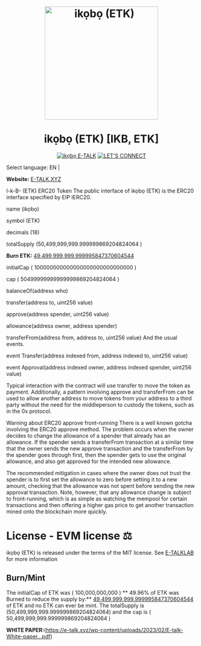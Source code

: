 <h1 align="center">
<img src="https://e-talk.xyz/wp-content/uploads/2023/01/img_1687-1.png" alt="ikọbọ (ETK)" width="300"/>
<br/><br/>
ikọbọ (ETK) [IKB, ETK]  
</h1>

<div align="center">

[![ikọbọ E-TALK](https://e-talk.xyz/wp-content/uploads/2023/02/Safeimagekit-resized-img.png)](https://E-talk.xyz)
[![LET'S CONNECT](https://img.shields.io/badge/LET'S-CONNECT-yellow.svg)](https://E-talk.xyz)

</div>

Select language: EN |

**Website:** [E-TALK.XYZ](https://e-talk.xyz)

I-k-B- (ETK)
ERC20 Token The public interface of ikọbọ (ETK) is the ERC20 interface specified by EIP IERC20.

name   (ikọbọ)

symbol  (ETK)

decimals (18)

totalSupply (50,499,999,999.999999869204824064 )

 **Burn ETK:** [49,499,999,999.999995847370604544](https://etherscan.io/tx/0x4553be618fa47d01b8c5261571d85ba1c9910881cdec3e398e95145fe8a4d5fe)

initialCap ( 100000000000000000000000000000 )

cap ( 50499999999999999869204824064  )

balanceOf(address who)

transfer(address to, uint256 value)

approve(address spender, uint256 value)

allowance(address owner, address spender)

transferFrom(address from, address to, uint256 value)  And the usual events.


event Transfer(address indexed from, address indexed to, uint256 value)

event Approval(address indexed owner, address indexed spender, uint256 value)

Typical interaction with the contract will use transfer to move the token as payment. Additionally, a pattern involving approve and transferFrom can be used to allow another address to move tokens from your address to a third party without the need for the middleperson to custody the tokens, such as in the 0x protocol.

Warning about ERC20 approve front-running
There is a well known gotcha involving the ERC20 approve method. The problem occurs when the owner decides to change the allowance of a spender that already has an allowance. If the spender sends a transferFrom transaction at a similar time that the owner sends the new approve transaction and the transferFrom by the spender goes through first, then the spender gets to use the original allowance, and also get approved for the intended new allowance.

The recommended mitigation in cases where the owner does not trust the spender is to first set the allowance to zero before setting it to a new amount, checking that the allowance was not spent before sending the new approval transaction. Note, however, that any allowance change is subject to front-running, which is as simple as watching the mempool for certain transactions and then offering a higher gas price to get another transaction mined onto the blockchain more quickly.


# License - EVM license ⚖️

ikọbọ (ETK) is released under the terms of the MIT license. See
[E-TALKLAB](E-TALKLAB) for more information



## Burn/Mint
The initialCap of ETK was ( 100,000,000,000 ) ** 49.96% of ETK was Burned to reduce the supply by:** [49,499,999,999.999995847370604544](https://etherscan.io/tx/0x4553be618fa47d01b8c5261571d85ba1c9910881cdec3e398e95145fe8a4d5fe) of ETK and no ETK can ever be mint. The totalSupply is (50,499,999,999.999999869204824064) and the cap is ( 50,499,999,999.999999869204824064 )




**WHITE PAPER:**(https://e-talk.xyz/wp-content/uploads/2023/02/E-talk-White-paper...pdf)
